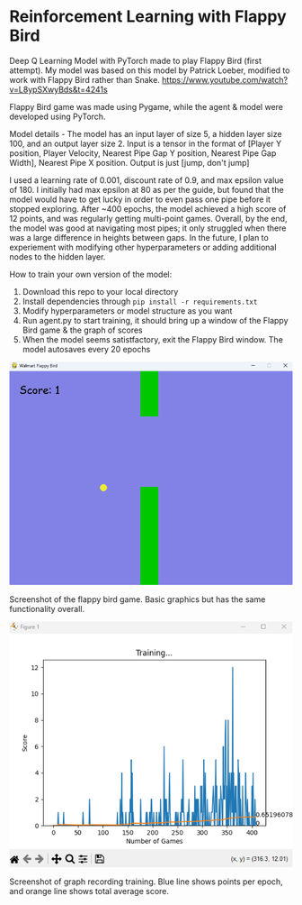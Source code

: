 # Reinforcement Learning with Flappy Bird
Deep Q Learning Model with PyTorch made to play Flappy Bird (first attempt). My model was based on this model by Patrick Loeber, modified to work with Flappy Bird rather than Snake.
https://www.youtube.com/watch?v=L8ypSXwyBds&t=4241s

Flappy Bird game was made using Pygame, while the agent & model were developed using PyTorch.

Model details - The model has an input layer of size 5, a hidden layer size 100, and an output layer size 2. Input is a tensor in the format of [Player Y position, Player Velocity, Nearest Pipe Gap Y position, Nearest Pipe Gap Width], Nearest Pipe X position. Output is just [jump, don't jump] 

I used a learning rate of 0.001, discount rate of 0.9, and max epsilon value of 180. I initially had max epsilon at 80 as per the guide, but found that the model would have to get lucky in order to even pass one pipe before it stopped exploring. After ~400 epochs, the model achieved a high score of 12 points, and was regularly getting multi-point games. Overall, by the end, the model was good at navigating most pipes; it only struggled when there was a large difference in heights between gaps. In the future, I plan to experiement with modifying other hyperparameters or adding additional nodes to the hidden layer.

How to train your own version of the model:
1. Download this repo to your local directory
2. Install dependencies through ```pip install -r requirements.txt```
3. Modify hyperparameters or model structure as you want
4. Run agent.py to start training, it should bring up a window of the Flappy Bird game & the graph of scores
5. When the model seems satistfactory, exit the Flappy Bird window. The model autosaves every 20 epochs

![Screenshot of flappy bird game](https://github.com/abhinavuppala/Reinforcement-Learning_Flappy-Bird/blob/main/readme_assets/flappybird_screenshot.png)

Screenshot of the flappy bird game. Basic graphics but has the same functionality overall.


![Screenshot of Graph of scores over epochs](https://github.com/abhinavuppala/Reinforcement-Learning_Flappy-Bird/blob/main/readme_assets/training_graph.png)

Screenshot of graph recording training. Blue line shows points per epoch, and orange line shows total average score.
